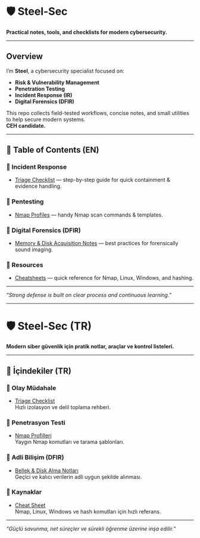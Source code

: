 # 🛡️ Steel-Sec

**Practical notes, tools, and checklists for modern cybersecurity.**

---

## Overview
I’m **Steel**, a cybersecurity specialist focused on:
- **Risk & Vulnerability Management**
- **Penetration Testing**
- **Incident Response (IR)**
- **Digital Forensics (DFIR)**

This repo collects field-tested workflows, concise notes, and small utilities to help secure modern systems.  
**CEH candidate.**

---

## 📑 Table of Contents (EN)

### 🔹 Incident Response
- [Triage Checklist](./ir/triage-checklist.md) — step-by-step guide for quick containment & evidence handling.

### 🔹 Pentesting
- [Nmap Profiles](./pentest/nmap-profiles.md) — handy Nmap scan commands & templates.

### 🔹 Digital Forensics (DFIR)
- [Memory & Disk Acquisition Notes](./dfir/memory-acq-notes.md) — best practices for forensically sound imaging.

### 🔹 Resources
- [Cheatsheets](./resources/cheatsheets.md) — quick reference for Nmap, Linux, Windows, and hashing.

---

*“Strong defense is built on clear process and continuous learning.”*


----------------


# 🛡️ Steel-Sec (TR)

**Modern siber güvenlik için pratik notlar, araçlar ve kontrol listeleri.**

---

## 📑 İçindekiler (TR)

### 🔹 Olay Müdahale
- [Triage Checklist](./ir/triage-checklist.md)  
  Hızlı izolasyon ve delil toplama rehberi.

### 🔹 Penetrasyon Testi
- [Nmap Profilleri](./pentest/nmap-profiles.md)  
  Yaygın Nmap komutları ve tarama şablonları.

### 🔹 Adli Bilişim (DFIR)
- [Bellek & Disk Alma Notları](./dfir/memory-acq-notes.md)  
  Geçici ve kalıcı verilerin adli uygun şekilde alınması.

### 🔹 Kaynaklar
- [Cheat Sheet](./resources/cheatsheets.md)  
  Nmap, Linux, Windows ve hash komutları için hızlı referans.

---

*“Güçlü savunma, net süreçler ve sürekli öğrenme üzerine inşa edilir.”*
